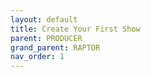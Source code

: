 ```yaml
---
layout: default
title: Create Your First Show
parent: PRODUCER
grand_parent: RAPTOR
nav_order: 1
---
```


